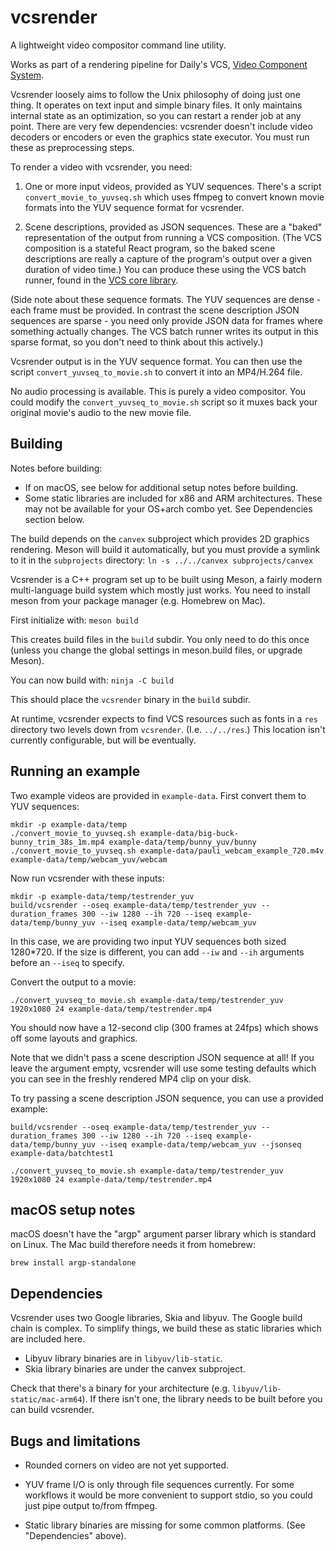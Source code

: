 # vcsrender

A lightweight video compositor command line utility.

Works as part of a rendering pipeline for Daily's VCS, [Video Component System](https://github.com/daily-co/daily-vcs).

Vcsrender loosely aims to follow the Unix philosophy of doing just one thing. It operates on text input and simple binary files. It only maintains internal state as an optimization, so you can restart a render job at any point. There are very few dependencies: vcsrender doesn't include video decoders or encoders or even the graphics state executor. You must run these as preprocessing steps.

To render a video with vcsrender, you need:

1. One or more input videos, provided as YUV sequences. There's a script `convert_movie_to_yuvseq.sh` which uses ffmpeg to convert known movie formats into the YUV sequence format for vcsrender.

2. Scene descriptions, provided as JSON sequences. These are a "baked" representation of the output from running a VCS composition. (The VCS composition is a stateful React program, so the baked scene descriptions are really a capture of the program's output over a given duration of video time.) You can produce these using the VCS batch runner, found in the [VCS core library](https://github.com/daily-co/daily-vcs).

(Side note about these sequence formats. The YUV sequences are dense - each frame must be provided. In contrast the scene description JSON sequences are sparse - you need only provide JSON data for frames where something actually changes. The VCS batch runner writes its output in this sparse format, so you don't need to think about this actively.)

Vcsrender output is in the YUV sequence format. You can then use the script `convert_yuvseq_to_movie.sh` to convert it into an MP4/H.264 file.

No audio processing is available. This is purely a video compositor. You could modify the `convert_yuvseq_to_movie.sh` script so it muxes back your original movie's audio to the new movie file.


## Building

Notes before building:
* If on macOS, see below for additional setup notes before building.
* Some static libraries are included for x86 and ARM architectures. These may not be available for your OS+arch combo yet. See Dependencies section below.

The build depends on the `canvex` subproject which provides 2D graphics rendering. Meson will build it automatically, but you must provide a symlink to it in the `subprojects` directory:
`ln -s ../../canvex subprojects/canvex`

Vcsrender is a C++ program set up to be built using Meson, a fairly modern multi-language build system which mostly just works. You need to install meson from your package manager (e.g. Homebrew on Mac).

First initialize with:
`meson build`

This creates build files in the `build` subdir. You only need to do this once (unless you change the global settings in meson.build files, or upgrade Meson).

You can now build with:
`ninja -C build`

This should place the `vcsrender` binary in the `build` subdir.

At runtime, vcsrender expects to find VCS resources such as fonts in a `res` directory two levels down from `vcsrender`. (I.e. `../../res`.) This location isn't currently configurable, but will be eventually.


## Running an example

Two example videos are provided in `example-data`. First convert them to YUV sequences:

```
mkdir -p example-data/temp
./convert_movie_to_yuvseq.sh example-data/big-buck-bunny_trim_38s_1m.mp4 example-data/temp/bunny_yuv/bunny
./convert_movie_to_yuvseq.sh example-data/pauli_webcam_example_720.m4v   example-data/temp/webcam_yuv/webcam
```

Now run vcsrender with these inputs:

```
mkdir -p example-data/temp/testrender_yuv
build/vcsrender --oseq example-data/temp/testrender_yuv --duration_frames 300 --iw 1280 --ih 720 --iseq example-data/temp/bunny_yuv --iseq example-data/temp/webcam_yuv
```

In this case, we are providing two input YUV sequences both sized 1280*720. If the size is different, you can add `--iw` and `--ih` arguments before an `--iseq` to specify.

Convert the output to a movie:

```
./convert_yuvseq_to_movie.sh example-data/temp/testrender_yuv 1920x1080 24 example-data/temp/testrender.mp4
```

You should now have a 12-second clip (300 frames at 24fps) which shows off some layouts and graphics.

Note that we didn't pass a scene description JSON sequence at all! If you leave the argument empty, vcsrender will use some testing defaults which you can see in the freshly rendered MP4 clip on your disk.

To try passing a scene description JSON sequence, you can use a provided example:

```
build/vcsrender --oseq example-data/temp/testrender_yuv --duration_frames 300 --iw 1280 --ih 720 --iseq example-data/temp/bunny_yuv --iseq example-data/temp/webcam_yuv --jsonseq example-data/batchtest1

./convert_yuvseq_to_movie.sh example-data/temp/testrender_yuv 1920x1080 24 example-data/temp/testrender.mp4
```


## macOS setup notes

macOS doesn't have the "argp" argument parser library which is standard on Linux. The Mac build therefore needs it from homebrew:

`brew install argp-standalone`


## Dependencies

Vcsrender uses two Google libraries, Skia and libyuv. The Google build chain is complex. To simplify things, we build these as static libraries which are included here.

* Libyuv library binaries are in `libyuv/lib-static`.
* Skia library binaries are under the canvex subproject.

Check that there's a binary for your architecture (e.g. `libyuv/lib-static/mac-arm64`). If there isn't one, the library needs to be built before you can build vcsrender.


## Bugs and limitations

* Rounded corners on video are not yet supported.

* YUV frame I/O is only through file sequences currently. For some workflows it would be more convenient to support stdio, so you could just pipe output to/from ffmpeg.

* Static library binaries are missing for some common platforms. (See "Dependencies" above).
